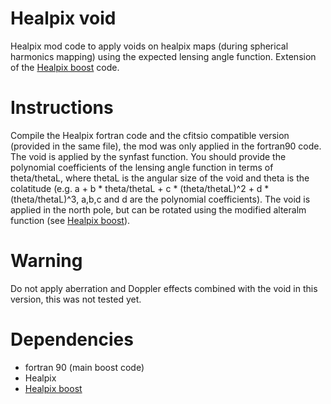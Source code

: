 # Healpix void
Healpix mod code to apply voids on healpix maps (during spherical harmonics mapping) using the expected lensing angle function. Extension of the [Healpix boost](https://github.com/mquartin/healpix-boost) code. 

# Instructions

Compile the Healpix fortran code and the cfitsio compatible version (provided in the same file), the mod was only applied in the fortran90 code. The void is applied by the synfast function. You should provide the polynomial coefficients of the lensing angle function in terms of theta/thetaL, where thetaL is the angular size of the void and theta is the colatitude (e.g. a + b * theta/thetaL + c * (theta/thetaL)^2 + d * (theta/thetaL)^3, a,b,c and d are the polynomial coefficients). The void is applied in the north pole, but can be rotated using the modified alteralm function (see [Healpix boost](https://github.com/mquartin/healpix-boost)).

# Warning

Do not apply aberration and Doppler effects combined with the void in this version, this was not tested yet.

# Dependencies
* fortran 90 (main boost code)
* Healpix
* [Healpix boost](https://github.com/mquartin/healpix-boost)
